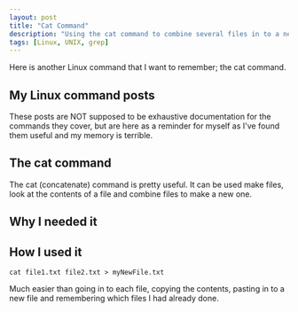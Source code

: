 ```yaml
---
layout: post
title: "Cat Command"
description: "Using the cat command to combine several files in to a new file"
tags: [Linux, UNIX, grep]
---
```


Here is another Linux command that I want to remember; the cat command.

## My Linux command posts

These posts are NOT supposed to be exhaustive documentation for the commands they cover, but are here as a reminder for myself as I've found them useful and my memory is terrible.

## The cat command

The cat (concatenate) command is pretty useful. It can be used make files, look at the contents of a file and combine files to make a new one.

## Why I needed it



## How I used it

    cat file1.txt file2.txt > myNewFile.txt
    
Much easier than going in to each file, copying the contents, pasting in to a new file and remembering which files I had already done.
